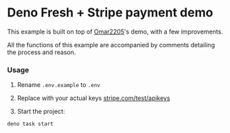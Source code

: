 # Deno Fresh + Stripe payment demo

This example is built on top of [Omar2205](https://github.com/omar2205/fresh-stripe)'s demo, with a few improvements.

All the functions of this example are accompanied by comments detailing the process and reason.

### Usage

1. Rename `.env.example` to `.env`
2. Replace with your actual keys [stripe.com/test/apikeys](https://dashboard.stripe.com/test/apikeys)

3. Start the project:
```
deno task start
```
